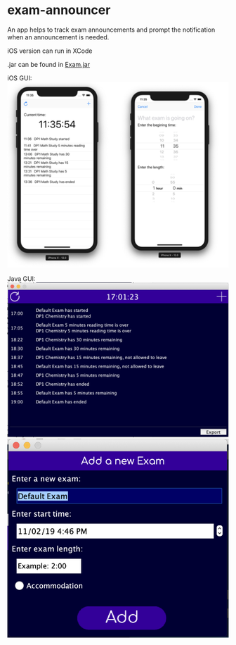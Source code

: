 # exam-announcer
An app helps to track exam announcements and prompt the notification when an announcement is needed.

iOS version can run in XCode

.jar can be found in [Exam.jar](./build/Exam.jar)


iOS GUI:
![iOSScreenshot](Exam-ios/screenshot.png)


Java GUI:
![javaScreenshot](Exam-java/screenshot1.png)
![javaScreenshot](Exam-java/screenshot2.png)

